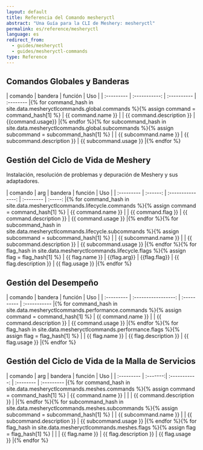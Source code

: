 ```yaml
---
layout: default
title: Referencia del Comando mesheryctl
abstract: "Una Guía para la CLI de Meshery: mesheryctl"
permalink: es/reference/mesheryctl
language: es
redirect_from:
  - guides/mesheryctl
  - guides/mesheryctl-commands
type: Reference
---
```


## Comandos Globales y Banderas

| comando | bandera | función | Uso |
| :--------- | :-----------: | :---------- | :-------- |{% for command_hash in site.data.mesheryctlcommands.global.commands %}{% assign command = command_hash[1] %}
| {{ command.name }} | | {{ command.description }} | {{command.usage}} |{% endfor %}{% for subcommand_hash in site.data.mesheryctlcommands.global.subcommands %}{% assign subcommand = subcommand_hash[1] %}
| | {{ subcommand.name }} | {{ subcommand.description }} | {{ subcommand.usage }} |{% endfor %}

## Gestión del Ciclo de Vida de Meshery

Instalación, resolución de problemas y depuración de Meshery y sus adaptadores.

| comando | arg | bandera | función | Uso |
| :--------- | :------: | :---------------: | :-------- | :-----: |{% for command_hash in site.data.mesheryctlcommands.lifecycle.commands %}{% assign command = command_hash[1] %}
| {{ command.name }} | | {{ command.flag }} | {{ command.description }} | {{ command.usage }} |{% endfor %}{% for subcommand_hash in site.data.mesheryctlcommands.lifecycle.subcommands %}{% assign subcommand = subcommand_hash[1] %}
| | {{ subcommand.name }} | | {{ subcommand.description }} | {{ subcommand.usage }} |{% endfor %}{% for flag_hash in site.data.mesheryctlcommands.lifecycle.flags %}{% assign flag = flag_hash[1] %}
| {{ flag.name }} | {{flag.arg}} | {{flag.flag}} | {{ flag.description }} | {{ flag.usage }} |{% endfor %}

## Gestión del Desempeño

| comando | bandera | función | Uso |
| :--------- | :-----------------: | :---------- | :----------- |{% for command_hash in site.data.mesheryctlcommands.performance.commands %}{% assign command = command_hash[1] %}
| {{ command.name }} | | {{ command.description }} | {{ command.usage }} |{% endfor %}{% for flag_hash in site.data.mesheryctlcommands.performance.flags %}{% assign flag = flag_hash[1] %}
| | {{ flag.name }} | {{ flag.description }} | {{ flag.usage }} |{% endfor %}

## Gestión del Ciclo de Vida de la Malla de Servicios

| comando | arg | bandera | función | Uso |
| :--------- | :-------:| :-----------: | :-------- | :--------- |{% for command_hash in site.data.mesheryctlcommands.meshes.commands %}{% assign command = command_hash[1] %}
| {{ command.name }} | | | {{ command.description }} | |{% endfor %}{% for subcommand_hash in site.data.mesheryctlcommands.meshes.subcommands %}{% assign subcommand = subcommand_hash[1] %}
| | {{ subcommand.name }} | | {{ subcommand.description }} | {{ subcommand.usage }} |{% endfor %}{% for flag_hash in site.data.mesheryctlcommands.meshes.flags %}{% assign flag = flag_hash[1] %}
| | | {{ flag.name }} | {{ flag.description }} | {{ flag.usage }} |{% endfor %}
